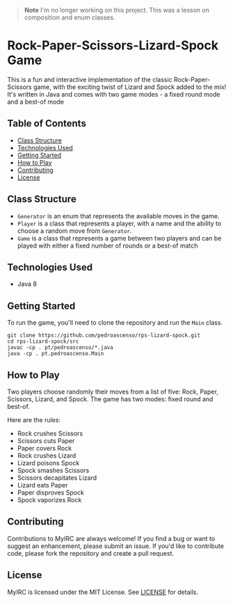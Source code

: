 > **Note**
> I'm no longer working on this project.
> This was a lesson on composition and enum classes.

# Rock-Paper-Scissors-Lizard-Spock Game

This is a fun and interactive implementation of the classic Rock-Paper-Scissors game, with the exciting twist of Lizard and Spock added to the mix! It's written in Java and comes with two game modes - a fixed round mode and a best-of mode

## Table of Contents

- [Class Structure](#class-structure)
- [Technologies Used](#technologies-used)
- [Getting Started](#getting-started)
- [How to Play](#how-to-play)
- [Contributing](#contributing)
- [License](#license)

## Class Structure

- `Generator` is an enum that represents the available moves in the game.
- `Player` is a class that represents a player, with a name and the ability to choose a random move from `Generator`.
- `Game` is a class that represents a game between two players and can be played with either a fixed number of rounds or a best-of match

## Technologies Used

- Java 8

## Getting Started

To run the game, you'll need to clone the repository and run the `Main` class.

```
git clone https://github.com/pedroascenso/rps-lizard-spock.git
cd rps-lizard-spock/src
javac -cp . pt/pedroascenso/*.java
java -cp . pt.pedroascenso.Main
```

## How to Play

Two players choose randomly their moves from a list of five: Rock, Paper, Scissors, Lizard, and Spock. The game has two modes: fixed round and best-of.

Here are the rules:

- Rock crushes Scissors
- Scissors cuts Paper
- Paper covers Rock
- Rock crushes Lizard
- Lizard poisons Spock
- Spock smashes Scissors
- Scissors decapitates Lizard
- Lizard eats Paper
- Paper disproves Spock
- Spock vaporizes Rock


## Contributing

Contributions to MyIRC are always welcome! If you find a bug or want to suggest an enhancement, please submit an issue. If you'd like to contribute code, please fork the repository and create a pull request.

## License

MyIRC is licensed under the MIT License. See [LICENSE](https://github.com/pedroascenso/rps-lizard-spock/blob/main/LICENSE) for details.
